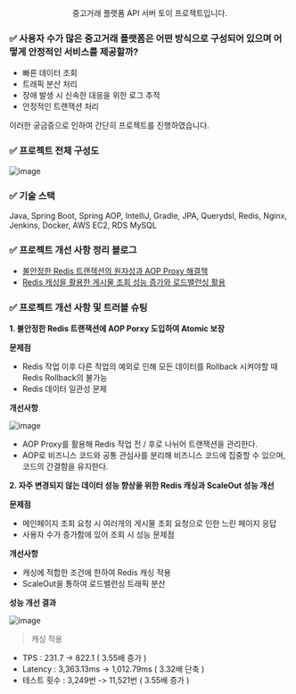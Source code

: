 <p align="center">중고거래 플랫폼 API 서버 토이 프로젝트입니다.</p>

### ✅ 사용자 수가 많은 중고거래 플랫폼은 어떤 방식으로 구성되어 있으며 어떻게 안정적인 서비스를 제공할까?
- 빠른 데이터 조회
- 트래픽 분산 처리
- 장애 발생 시 신속한 대응을 위한 로그 추적
- 안정적인 트랜잭션 처리

이러한 궁금증으로 인하여 간단히 프로젝트를 진행하였습니다.
<br/>

### ✅ 프로젝트 전체 구성도
![image](https://github.com/user-attachments/assets/7990f15f-3978-4592-8f36-4d79329915d6)

### ✅ 기술 스택

Java, Spring Boot, Spring AOP, IntelliJ, Gradle, JPA, Querydsl, Redis, Nginx, Jenkins, Docker, AWS EC2, RDS MySQL

### ✅ 프로젝트 개선 사항 정리 블로그

* [불안정한 Redis 트랜잭션의 원자성과 AOP Proxy 해결책](https://killerwhale1125.github.io/posts/Redis-%ED%8A%B8%EB%9E%9C%EC%9E%AD%EC%85%98%EC%9D%98-%ED%95%9C%EA%B3%84%EB%A1%9C-%EC%9D%B8%ED%95%9C-%ED%95%B4%EA%B2%B0%EC%B1%85/)
* [Redis 캐싱을 활용한 게시물 조회 성능 증가와 로드밸런싱 활용](https://killerwhale1125.github.io/posts/%EC%A1%B0%EA%B1%B4%EB%B6%80-%EC%BA%90%EC%8B%B1-%EB%B0%8F-%EC%84%B1%EB%8A%A5-%ED%85%8C%EC%8A%A4%ED%8A%B8/)

### ✅ 프로젝트 개선 사항 및 트러블 슈팅

**1. 불안정한 Redis 트랜잭션에 AOP Porxy 도입하여 Atomic 보장**

**문제점**
- Redis 작업 이후 다른 작업의 예외로 인해 모든 데이터를 Rollback 시켜야할 때 Redis Rollback의 불가능
- Redis 데이터 일관성 문제

**개선사항**

![image](https://github.com/user-attachments/assets/bd4d5817-2f6b-4e52-87ae-11a862714be2)

- AOP Proxy를 활용해 Redis 작업 전 / 후로 나뉘어 트랜잭션을 관리한다.
- AOP로 비즈니스 코드와 공통 관심사를 분리해 비즈니스 코드에 집중할 수 있으며, 코드의 간결함을 유지한다.

**2. 자주 변경되지 않는 데이터 성능 향상을 위한 Redis 캐싱과 ScaleOut 성능 개선**

**문제점**
- 메인페이지 조회 요청 시 여러개의 게시물 조회 요청으로 인한 느린 페이지 응답
- 사용자 수가 증가함에 있어 조회 시 성능 문제점

**개선사항**
- 캐싱에 적합한 조건에 한하여 Redis 캐싱 적용
- ScaleOut을 통하여 로드밸런싱 트래픽 분산

**성능 개선 결과**

![image](https://github.com/user-attachments/assets/e0b47d95-bffb-4391-8d43-27d6ee251d12)
> 캐싱 적용

- TPS : 231.7 -> 822.1 ( 3.55배 증가 )
- Latency : 3,363.13ms → 1,012.79ms ( 3.32배 단축 )
- 테스트 횟수 : 3,249번 -> 11,521번 ( 3.55배 증가 )


